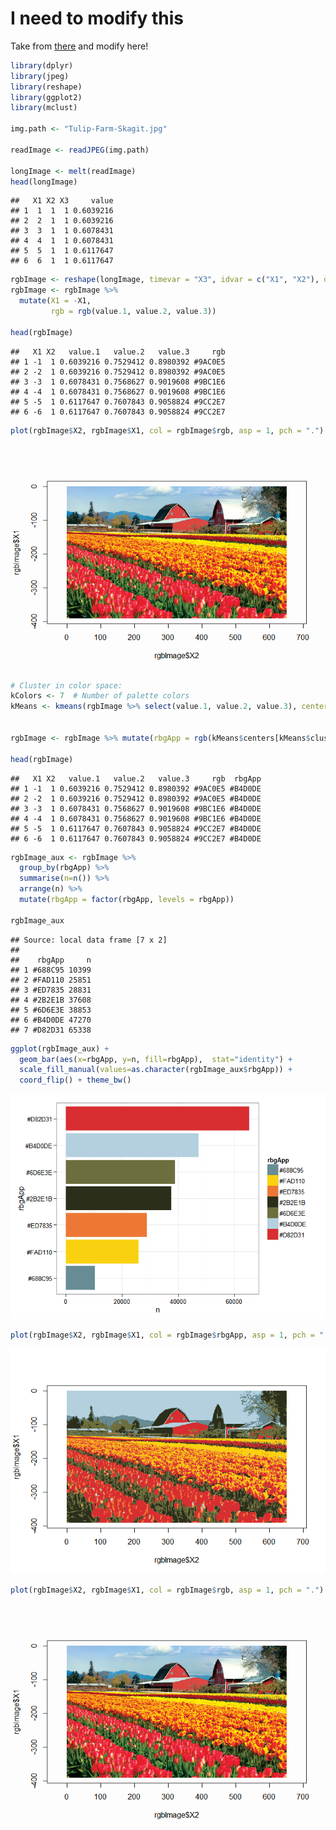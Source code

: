 # I need to modify this 

Take from [there](https://gist.github.com/dsparks/3980277) and modify here!



```r
library(dplyr)
library(jpeg)
library(reshape)
library(ggplot2)
library(mclust)

img.path <- "Tulip-Farm-Skagit.jpg"

readImage <- readJPEG(img.path)

longImage <- melt(readImage)
head(longImage)
```

```
##   X1 X2 X3     value
## 1  1  1  1 0.6039216
## 2  2  1  1 0.6039216
## 3  3  1  1 0.6078431
## 4  4  1  1 0.6078431
## 5  5  1  1 0.6117647
## 6  6  1  1 0.6117647
```

```r
rgbImage <- reshape(longImage, timevar = "X3", idvar = c("X1", "X2"), direction = "wide")
rgbImage <- rgbImage %>%
  mutate(X1 = -X1,
         rgb = rgb(value.1, value.2, value.3))

head(rgbImage)
```

```
##   X1 X2   value.1   value.2   value.3     rgb
## 1 -1  1 0.6039216 0.7529412 0.8980392 #9AC0E5
## 2 -2  1 0.6039216 0.7529412 0.8980392 #9AC0E5
## 3 -3  1 0.6078431 0.7568627 0.9019608 #9BC1E6
## 4 -4  1 0.6078431 0.7568627 0.9019608 #9BC1E6
## 5 -5  1 0.6117647 0.7607843 0.9058824 #9CC2E7
## 6 -6  1 0.6117647 0.7607843 0.9058824 #9CC2E7
```

```r
plot(rgbImage$X2, rgbImage$X1, col = rgbImage$rgb, asp = 1, pch = ".")
```

![](Readme_files/figure-html/unnamed-chunk-1-1.png) 

```r
# Cluster in color space:
kColors <- 7  # Number of palette colors
kMeans <- kmeans(rgbImage %>% select(value.1, value.2, value.3), centers = kColors)


rgbImage <- rgbImage %>% mutate(rbgApp = rgb(kMeans$centers[kMeans$cluster, ]))

head(rgbImage)
```

```
##   X1 X2   value.1   value.2   value.3     rgb  rbgApp
## 1 -1  1 0.6039216 0.7529412 0.8980392 #9AC0E5 #B4D0DE
## 2 -2  1 0.6039216 0.7529412 0.8980392 #9AC0E5 #B4D0DE
## 3 -3  1 0.6078431 0.7568627 0.9019608 #9BC1E6 #B4D0DE
## 4 -4  1 0.6078431 0.7568627 0.9019608 #9BC1E6 #B4D0DE
## 5 -5  1 0.6117647 0.7607843 0.9058824 #9CC2E7 #B4D0DE
## 6 -6  1 0.6117647 0.7607843 0.9058824 #9CC2E7 #B4D0DE
```

```r
rgbImage_aux <- rgbImage %>%
  group_by(rbgApp) %>%
  summarise(n=n()) %>%
  arrange(n) %>%
  mutate(rbgApp = factor(rbgApp, levels = rbgApp))

rgbImage_aux
```

```
## Source: local data frame [7 x 2]
## 
##    rbgApp     n
## 1 #688C95 10399
## 2 #FAD110 25851
## 3 #ED7835 28831
## 4 #2B2E1B 37608
## 5 #6D6E3E 38853
## 6 #B4D0DE 47270
## 7 #D82D31 65338
```

```r
ggplot(rgbImage_aux) +
  geom_bar(aes(x=rbgApp, y=n, fill=rbgApp),  stat="identity") +
  scale_fill_manual(values=as.character(rgbImage_aux$rbgApp)) + 
  coord_flip() + theme_bw()
```

![](Readme_files/figure-html/unnamed-chunk-1-2.png) 

```r
plot(rgbImage$X2, rgbImage$X1, col = rgbImage$rbgApp, asp = 1, pch = ".")
```

![](Readme_files/figure-html/unnamed-chunk-1-3.png) 

```r
plot(rgbImage$X2, rgbImage$X1, col = rgbImage$rgb, asp = 1, pch = ".")
```

![](Readme_files/figure-html/unnamed-chunk-1-4.png) 
